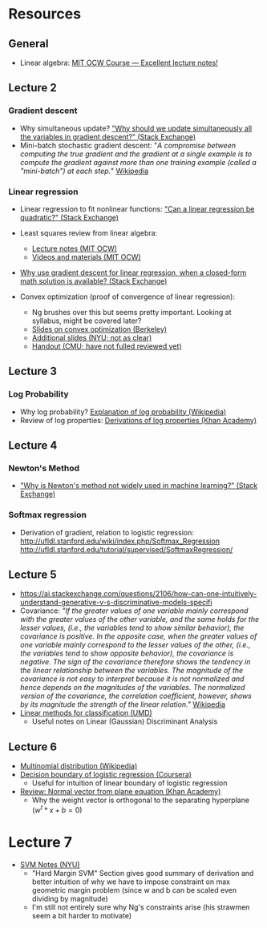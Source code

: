 # Resources

## General

- Linear algebra: [MIT OCW Course — Excellent lecture notes!](https://ocw.mit.edu/courses/mathematics/18-06sc-linear-algebra-fall-2011/)

## Lecture 2

### Gradient descent
- Why simultaneous update? ["Why should we update simultaneously all the variables in gradient descent?" (Stack Exchange)](https://math.stackexchange.com/questions/2419301/why-should-we-update-simultaneously-all-the-variables-in-gradient-descent/2419310)
- Mini-batch stochastic gradient descent: "*A compromise between computing the true gradient and the gradient at a single example is to compute the gradient against more than one training example (called a "mini-batch") at each step.*" [Wikipedia](https://en.wikipedia.org/wiki/Stochastic_gradient_descent)

### Linear regression

- Linear regression to fit nonlinear functions: ["Can a linear regression be quadratic?" (Stack Exchange)](https://math.stackexchange.com/questions/2022783/can-a-linear-regression-be-quadratic)
- Least squares review from linear algebra:
  - [Lecture notes (MIT OCW)](https://ocw.mit.edu/courses/mathematics/18-06sc-linear-algebra-fall-2011/least-squares-determinants-and-eigenvalues/projection-matrices-and-least-squares/MIT18_06SCF11_Ses2.3sum.pdf)
  - [Videos and materials (MIT OCW)]( https://ocw.mit.edu/courses/mathematics/18-06sc-linear-algebra-fall-2011/least-squares-determinants-and-eigenvalues/projection-matrices-and-least-squares/)
- [Why use gradient descent for linear regression, when a closed-form math solution is available? (Stack Exchange)](https://stats.stackexchange.com/questions/278755/why-use-gradient-descent-for-linear-regression-when-a-closed-form-math-solution)

- Convex optimization (proof of convergence of linear regression):
  - Ng brushes over this but seems pretty important. Looking at syllabus, might be covered later?
  - [Slides on convex optimization (Berkeley)](https://people.eecs.berkeley.edu/~jordan/courses/294-fall09/lectures/optimization/slides.pdf)
  - [Additional slides (NYU; not as clear)](https://cs.nyu.edu/~mohri/mls/ml_convex_optimization.pdf)
  - [Handout (CMU; have not fulled reviewed yet)](http://www.math.cmu.edu/~lohp/docs/math/mop2013/convexity-soln.pdf)

## Lecture 3

### Log Probability
- Why log probability? [Explanation of log probability (Wikipedia)](https://en.wikipedia.org/wiki/Log_probability)
- Review of log properties: [Derivations of log properties (Khan Academy)]( https://www.khanacademy.org/math/algebra2/exponential-and-logarithmic-functions/properties-of-logarithms/a/justifying-the-logarithm-properties)

## Lecture 4

### Newton's Method
- ["Why is Newton's method not widely used in machine learning?" (Stack Exchange)](
https://stats.stackexchange.com/questions/253632/why-is-newtons-method-not-widely-used-in-machine-learning)

### Softmax regression
- Derivation of gradient, relation to logistic regression: http://ufldl.stanford.edu/wiki/index.php/Softmax_Regression
http://ufldl.stanford.edu/tutorial/supervised/SoftmaxRegression/

## Lecture 5

- https://ai.stackexchange.com/questions/2106/how-can-one-intuitively-understand-generative-v-s-discriminative-models-specifi
- Covariance: *"If the greater values of one variable mainly correspond with the greater values of the other variable, and the same holds for the lesser values, (i.e., the variables tend to show similar behavior), the covariance is positive. In the opposite case, when the greater values of one variable mainly correspond to the lesser values of the other, (i.e., the variables tend to show opposite behavior), the covariance is negative. The sign of the covariance therefore shows the tendency in the linear relationship between the variables. The magnitude of the covariance is not easy to interpret because it is not normalized and hence depends on the magnitudes of the variables. The normalized version of the covariance, the correlation coefficient, however, shows by its magnitude the strength of the linear relation."*  [Wikipedia](https://en.wikipedia.org/wiki/Covariance)
- [Linear methods for classification (UMD)](http://users.umiacs.umd.edu/~hcorrada/PracticalML/pdf/lectures/classification.pdf)
  - Useful notes on Linear (Gaussian) Discriminant Analysis

## Lecture 6

- [Multinomial distribution  (Wikipedia)](https://en.wikipedia.org/wiki/Multinomial_distribution)
- [Decision boundary of logistic regression (Coursera)](https://www.coursera.org/lecture/machine-learning/decision-boundary-WuL1H)
  - Useful for intuition of linear boundary of logistic regression
- [Review: Normal vector from plane equation (Khan Academy)](https://www.khanacademy.org/math/linear-algebra/vectors-and-spaces/dot-cross-products/v/normal-vector-from-plane-equation)
  - Why the weight vector is orthogonal to the separating hyperplane $(w^t * x + b = 0)$

# Lecture 7

- [SVM Notes (NYU) ](https://davidrosenberg.github.io/mlcourse/Labs/3-SVM-Notes_sol.pdf)
  - "Hard Margin SVM" Section gives good summary of derivation and better intuition of why we have to impose constraint on max geometric margin problem (since w and b can be scaled even dividing by magnitude)
  - I'm still not entirely sure why Ng's constraints arise (his strawmen seem a bit harder to motivate)
